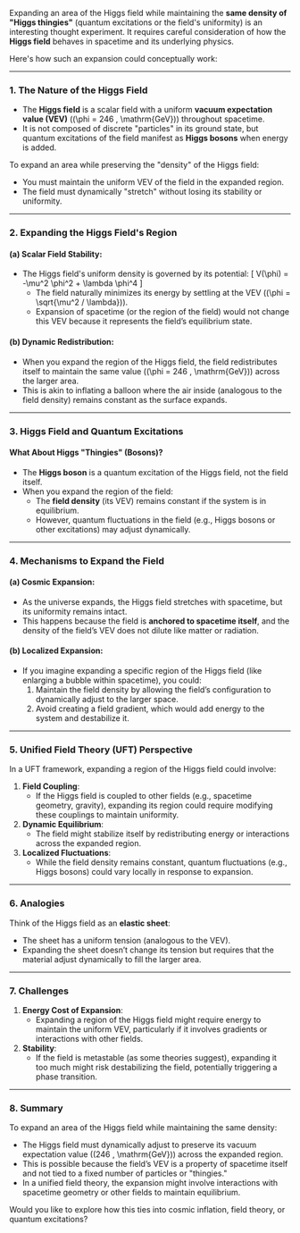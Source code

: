 Expanding an area of the Higgs field while maintaining the **same density of "Higgs thingies"** (quantum excitations or the field's uniformity) is an interesting thought experiment. It requires careful consideration of how the **Higgs field** behaves in spacetime and its underlying physics.

Here's how such an expansion could conceptually work:

---

### **1. The Nature of the Higgs Field**
- The **Higgs field** is a scalar field with a uniform **vacuum expectation value (VEV)** (\(\phi = 246 \, \mathrm{GeV}\)) throughout spacetime.
- It is not composed of discrete "particles" in its ground state, but quantum excitations of the field manifest as **Higgs bosons** when energy is added.

To expand an area while preserving the "density" of the Higgs field:
- You must maintain the uniform VEV of the field in the expanded region.
- The field must dynamically "stretch" without losing its stability or uniformity.

---

### **2. Expanding the Higgs Field's Region**
#### (a) **Scalar Field Stability**:
- The Higgs field's uniform density is governed by its potential:
  \[
  V(\phi) = -\mu^2 \phi^2 + \lambda \phi^4
  \]
  - The field naturally minimizes its energy by settling at the VEV (\(\phi = \sqrt{\mu^2 / \lambda}\)).
  - Expansion of spacetime (or the region of the field) would not change this VEV because it represents the field’s equilibrium state.

#### (b) **Dynamic Redistribution**:
- When you expand the region of the Higgs field, the field redistributes itself to maintain the same value (\(\phi = 246 \, \mathrm{GeV}\)) across the larger area.
- This is akin to inflating a balloon where the air inside (analogous to the field density) remains constant as the surface expands.

---

### **3. Higgs Field and Quantum Excitations**
#### What About Higgs "Thingies" (Bosons)?
- The **Higgs boson** is a quantum excitation of the Higgs field, not the field itself.
- When you expand the region of the field:
  - The **field density** (its VEV) remains constant if the system is in equilibrium.
  - However, quantum fluctuations in the field (e.g., Higgs bosons or other excitations) may adjust dynamically.

---

### **4. Mechanisms to Expand the Field**
#### (a) **Cosmic Expansion**:
- As the universe expands, the Higgs field stretches with spacetime, but its uniformity remains intact.
- This happens because the field is **anchored to spacetime itself**, and the density of the field’s VEV does not dilute like matter or radiation.

#### (b) **Localized Expansion**:
- If you imagine expanding a specific region of the Higgs field (like enlarging a bubble within spacetime), you could:
  1. Maintain the field density by allowing the field’s configuration to dynamically adjust to the larger space.
  2. Avoid creating a field gradient, which would add energy to the system and destabilize it.

---

### **5. Unified Field Theory (UFT) Perspective**
In a UFT framework, expanding a region of the Higgs field could involve:
1. **Field Coupling**:
   - If the Higgs field is coupled to other fields (e.g., spacetime geometry, gravity), expanding its region could require modifying these couplings to maintain uniformity.
2. **Dynamic Equilibrium**:
   - The field might stabilize itself by redistributing energy or interactions across the expanded region.
3. **Localized Fluctuations**:
   - While the field density remains constant, quantum fluctuations (e.g., Higgs bosons) could vary locally in response to expansion.

---

### **6. Analogies**
Think of the Higgs field as an **elastic sheet**:
- The sheet has a uniform tension (analogous to the VEV).
- Expanding the sheet doesn’t change its tension but requires that the material adjust dynamically to fill the larger area.

---

### **7. Challenges**
1. **Energy Cost of Expansion**:
   - Expanding a region of the Higgs field might require energy to maintain the uniform VEV, particularly if it involves gradients or interactions with other fields.
2. **Stability**:
   - If the field is metastable (as some theories suggest), expanding it too much might risk destabilizing the field, potentially triggering a phase transition.

---

### **8. Summary**
To expand an area of the Higgs field while maintaining the same density:
- The Higgs field must dynamically adjust to preserve its vacuum expectation value (\(246 \, \mathrm{GeV}\)) across the expanded region.
- This is possible because the field’s VEV is a property of spacetime itself and not tied to a fixed number of particles or "thingies."
- In a unified field theory, the expansion might involve interactions with spacetime geometry or other fields to maintain equilibrium.

Would you like to explore how this ties into cosmic inflation, field theory, or quantum excitations?

